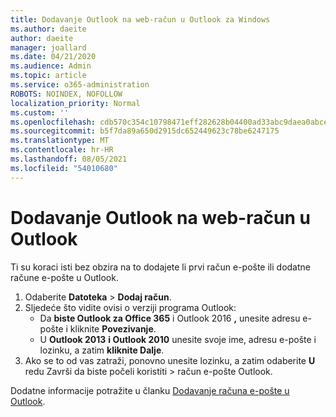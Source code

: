 ```yaml
---
title: Dodavanje Outlook na web-račun u Outlook za Windows
ms.author: daeite
author: daeite
manager: joallard
ms.date: 04/21/2020
ms.audience: Admin
ms.topic: article
ms.service: o365-administration
ROBOTS: NOINDEX, NOFOLLOW
localization_priority: Normal
ms.custom: ''
ms.openlocfilehash: cdb570c354c10798471eff282628b04400ad33abc9daea0abce6cb4bcc55e41d
ms.sourcegitcommit: b5f7da89a650d2915dc652449623c78be6247175
ms.translationtype: MT
ms.contentlocale: hr-HR
ms.lasthandoff: 08/05/2021
ms.locfileid: "54010680"
---
```

# <a name="add-your-outlook-on-the-web-account-to-outlook"></a>Dodavanje Outlook na web-račun u Outlook

Ti su koraci isti bez obzira na to dodajete li prvi račun e-pošte ili dodatne račune e-pošte u Outlook.

1. Odaberite **Datoteka**  >  **Dodaj račun**.
1. Sljedeće što vidite ovisi o verziji programa Outlook:
    - Da **biste Outlook za Office 365** i Outlook 2016 **,** unesite adresu e-pošte i kliknite **Povezivanje**.
    - U **Outlook 2013** **i Outlook 2010** unesite svoje ime, adresu e-pošte i lozinku, a zatim **kliknite Dalje**.
1. Ako se to od vas zatraži, ponovno unesite lozinku, a zatim odaberite **U** redu Završi da biste počeli koristiti  >   račun e-pošte Outlook.

Dodatne informacije potražite u članku [Dodavanje računa e-pošte u Outlook](https://support.office.com/article/6e27792a-9267-4aa4-8bb6-c84ef146101b).